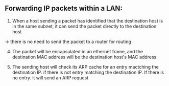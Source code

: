 ## Forwarding IP packets within a LAN: 

1) When a host sending a packet has identified that the destination host is in the same subnet, it can send the packet directly to the destination host

-> there is no need to send the packet to a router for routing

4) The packet will be encapsulated in an ethernet frame, and the destination MAC address will be the destination host's MAC address

5) The sending host will check its ARP cache for an entry mactching the destination IP. if there is not entry matching the destination IP. If there is no entry. it will send an ARP request

